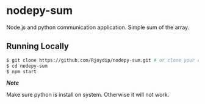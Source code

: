# nodepy-sum
Node.js and python communication application. Simple sum of the array.

## Running Locally

```sh
$ git clone https://github.com/Rjoydip/nodepy-sum.git # or clone your own fork
$ cd nodepy-sum
$ npm start
```

***Note***

Make sure python is install on system. Otherwise it will not work.
